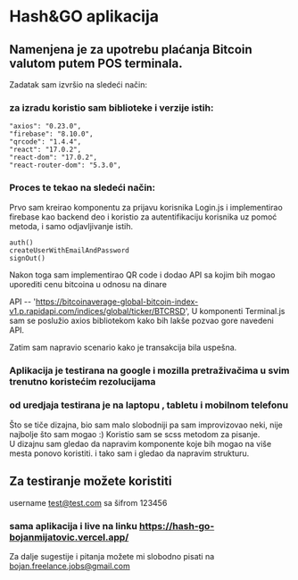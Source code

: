 # Hash&GO aplikacija

## Namenjena je za upotrebu plaćanja Bitcoin valutom putem POS terminala.

Zadatak sam izvršio na sledeći način:

### za izradu koristio sam biblioteke i verzije istih:

    "axios": "0.23.0",
    "firebase": "8.10.0",
    "qrcode": "1.4.4",
    "react": "17.0.2",
    "react-dom": "17.0.2",
    "react-router-dom": "5.3.0",

### Proces te tekao na sledeći način:

Prvo sam kreirao komponentu za prijavu korisnika Login.js i implementirao firebase kao backend deo i koristio za autentifikaciju korisnika uz pomoć metoda, i samo odjavljivanje istih.

    auth()
    createUserWithEmailAndPassword
    signOut()

Nakon toga sam implementirao QR code i dodao API sa kojim bih mogao uporediti cenu bitcoina u odnosu na dinare

API -- 'https://bitcoinaverage-global-bitcoin-index-v1.p.rapidapi.com/indices/global/ticker/BTCRSD',
U komponenti Terminal.js sam se poslužio axios bibliotekom kako bih lakše pozvao gore navedeni API.

Zatim sam napravio scenario kako je transakcija bila uspešna.

### Aplikacija je testirana na google i mozilla pretraživačima u svim trenutno koristećim rezolucijama

### od uredjaja testirana je na laptopu , tabletu i mobilnom telefonu

Što se tiče dizajna, bio sam malo slobodniji pa sam improvizovao neki, nije najbolje što sam mogao :)
Koristio sam se scss metodom za pisanje.  
U dizajnu sam gledao da napravim komponente koje bih mogao na više mesta ponovo koristiti. i tako sam i gledao da napravim strukturu.

## Za testiranje možete koristiti

username test@test.com sa šifrom 123456

### sama aplikacija i live na linku https://hash-go-bojanmijatovic.vercel.app/

Za dalje sugestije i pitanja možete mi slobodno pisati na bojan.freelance.jobs@gmail.com
